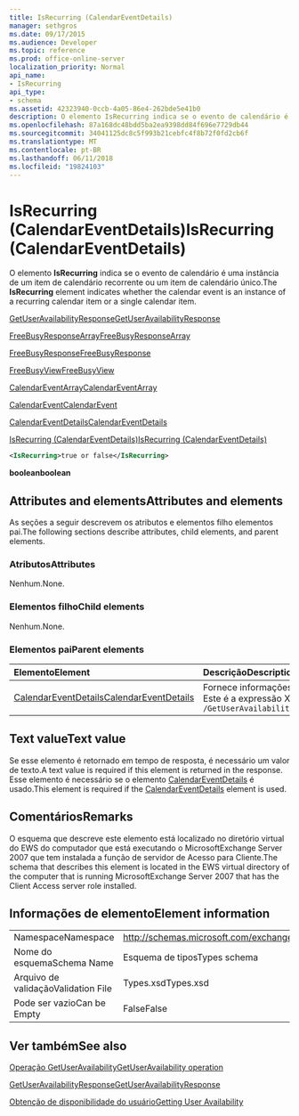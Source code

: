 ```yaml
---
title: IsRecurring (CalendarEventDetails)
manager: sethgros
ms.date: 09/17/2015
ms.audience: Developer
ms.topic: reference
ms.prod: office-online-server
localization_priority: Normal
api_name:
- IsRecurring
api_type:
- schema
ms.assetid: 42323940-0ccb-4a05-86e4-262bde5e41b0
description: O elemento IsRecurring indica se o evento de calendário é uma instância de um item de calendário recorrente ou um item de calendário único.
ms.openlocfilehash: 87a168dc48bdd5ba2ea9398dd84f696e7729db44
ms.sourcegitcommit: 34041125dc8c5f993b21cebfc4f8b72f0fd2cb6f
ms.translationtype: MT
ms.contentlocale: pt-BR
ms.lasthandoff: 06/11/2018
ms.locfileid: "19824103"
---
```

# <a name="isrecurring-calendareventdetails"></a><span data-ttu-id="95d89-103">IsRecurring (CalendarEventDetails)</span><span class="sxs-lookup"><span data-stu-id="95d89-103">IsRecurring (CalendarEventDetails)</span></span>

<span data-ttu-id="95d89-104">O elemento **IsRecurring** indica se o evento de calendário é uma instância de um item de calendário recorrente ou um item de calendário único.</span><span class="sxs-lookup"><span data-stu-id="95d89-104">The **IsRecurring** element indicates whether the calendar event is an instance of a recurring calendar item or a single calendar item.</span></span> 
  
[<span data-ttu-id="95d89-105">GetUserAvailabilityResponse</span><span class="sxs-lookup"><span data-stu-id="95d89-105">GetUserAvailabilityResponse</span></span>](getuseravailabilityresponse.md)
  
[<span data-ttu-id="95d89-106">FreeBusyResponseArray</span><span class="sxs-lookup"><span data-stu-id="95d89-106">FreeBusyResponseArray</span></span>](freebusyresponsearray.md)
  
[<span data-ttu-id="95d89-107">FreeBusyResponse</span><span class="sxs-lookup"><span data-stu-id="95d89-107">FreeBusyResponse</span></span>](freebusyresponse.md)
  
[<span data-ttu-id="95d89-108">FreeBusyView</span><span class="sxs-lookup"><span data-stu-id="95d89-108">FreeBusyView</span></span>](freebusyview.md)
  
[<span data-ttu-id="95d89-109">CalendarEventArray</span><span class="sxs-lookup"><span data-stu-id="95d89-109">CalendarEventArray</span></span>](calendareventarray.md)
  
[<span data-ttu-id="95d89-110">CalendarEvent</span><span class="sxs-lookup"><span data-stu-id="95d89-110">CalendarEvent</span></span>](calendarevent.md)
  
[<span data-ttu-id="95d89-111">CalendarEventDetails</span><span class="sxs-lookup"><span data-stu-id="95d89-111">CalendarEventDetails</span></span>](calendareventdetails.md)
  
[<span data-ttu-id="95d89-112">IsRecurring (CalendarEventDetails)</span><span class="sxs-lookup"><span data-stu-id="95d89-112">IsRecurring (CalendarEventDetails)</span></span>](isrecurring-calendareventdetails.md)
  
```xml
<IsRecurring>true or false</IsRecurring>
```

 <span data-ttu-id="95d89-113">**boolean**</span><span class="sxs-lookup"><span data-stu-id="95d89-113">**boolean**</span></span>
## <a name="attributes-and-elements"></a><span data-ttu-id="95d89-114">Attributes and elements</span><span class="sxs-lookup"><span data-stu-id="95d89-114">Attributes and elements</span></span>

<span data-ttu-id="95d89-115">As seções a seguir descrevem os atributos e elementos filho elementos pai.</span><span class="sxs-lookup"><span data-stu-id="95d89-115">The following sections describe attributes, child elements, and parent elements.</span></span>
  
### <a name="attributes"></a><span data-ttu-id="95d89-116">Atributos</span><span class="sxs-lookup"><span data-stu-id="95d89-116">Attributes</span></span>

<span data-ttu-id="95d89-117">Nenhum.</span><span class="sxs-lookup"><span data-stu-id="95d89-117">None.</span></span>
  
### <a name="child-elements"></a><span data-ttu-id="95d89-118">Elementos filho</span><span class="sxs-lookup"><span data-stu-id="95d89-118">Child elements</span></span>

<span data-ttu-id="95d89-119">Nenhum.</span><span class="sxs-lookup"><span data-stu-id="95d89-119">None.</span></span>
  
### <a name="parent-elements"></a><span data-ttu-id="95d89-120">Elementos pai</span><span class="sxs-lookup"><span data-stu-id="95d89-120">Parent elements</span></span>

|<span data-ttu-id="95d89-121">**Elemento**</span><span class="sxs-lookup"><span data-stu-id="95d89-121">**Element**</span></span>|<span data-ttu-id="95d89-122">**Descrição**</span><span class="sxs-lookup"><span data-stu-id="95d89-122">**Description**</span></span>|
|:-----|:-----|
|[<span data-ttu-id="95d89-123">CalendarEventDetails</span><span class="sxs-lookup"><span data-stu-id="95d89-123">CalendarEventDetails</span></span>](calendareventdetails.md) <br/> |<span data-ttu-id="95d89-124">Fornece informações adicionais sobre um evento de calendário.</span><span class="sxs-lookup"><span data-stu-id="95d89-124">Provides additional information about a calendar event.</span></span>  <br/> <span data-ttu-id="95d89-125">Este é a expressão XPath para esse elemento:</span><span class="sxs-lookup"><span data-stu-id="95d89-125">The following is the XPath expression to this element:</span></span>  <br/>  `/GetUserAvailabilityResponse/FreeBusyResponseArray/FreeBusyResponse/FreeBusyView/CalendarEventArray/CalendarEvent[i]/CalendarEventDetails` <br/> |
   
## <a name="text-value"></a><span data-ttu-id="95d89-126">Text value</span><span class="sxs-lookup"><span data-stu-id="95d89-126">Text value</span></span>

<span data-ttu-id="95d89-127">Se esse elemento é retornado em tempo de resposta, é necessário um valor de texto.</span><span class="sxs-lookup"><span data-stu-id="95d89-127">A text value is required if this element is returned in the response.</span></span> <span data-ttu-id="95d89-128">Esse elemento é necessário se o elemento [CalendarEventDetails](calendareventdetails.md) é usado.</span><span class="sxs-lookup"><span data-stu-id="95d89-128">This element is required if the [CalendarEventDetails](calendareventdetails.md) element is used.</span></span> 
  
## <a name="remarks"></a><span data-ttu-id="95d89-129">Comentários</span><span class="sxs-lookup"><span data-stu-id="95d89-129">Remarks</span></span>

<span data-ttu-id="95d89-130">O esquema que descreve este elemento está localizado no diretório virtual do EWS do computador que está executando o MicrosoftExchange Server 2007 que tem instalada a função de servidor de Acesso para Cliente.</span><span class="sxs-lookup"><span data-stu-id="95d89-130">The schema that describes this element is located in the EWS virtual directory of the computer that is running MicrosoftExchange Server 2007 that has the Client Access server role installed.</span></span>
  
## <a name="element-information"></a><span data-ttu-id="95d89-131">Informações de elemento</span><span class="sxs-lookup"><span data-stu-id="95d89-131">Element information</span></span>

|||
|:-----|:-----|
|<span data-ttu-id="95d89-132">Namespace</span><span class="sxs-lookup"><span data-stu-id="95d89-132">Namespace</span></span>  <br/> |http://schemas.microsoft.com/exchange/services/2006/types  <br/> |
|<span data-ttu-id="95d89-133">Nome do esquema</span><span class="sxs-lookup"><span data-stu-id="95d89-133">Schema Name</span></span>  <br/> |<span data-ttu-id="95d89-134">Esquema de tipos</span><span class="sxs-lookup"><span data-stu-id="95d89-134">Types schema</span></span>  <br/> |
|<span data-ttu-id="95d89-135">Arquivo de validação</span><span class="sxs-lookup"><span data-stu-id="95d89-135">Validation File</span></span>  <br/> |<span data-ttu-id="95d89-136">Types.xsd</span><span class="sxs-lookup"><span data-stu-id="95d89-136">Types.xsd</span></span>  <br/> |
|<span data-ttu-id="95d89-137">Pode ser vazio</span><span class="sxs-lookup"><span data-stu-id="95d89-137">Can be Empty</span></span>  <br/> |<span data-ttu-id="95d89-138">False</span><span class="sxs-lookup"><span data-stu-id="95d89-138">False</span></span>  <br/> |
   
## <a name="see-also"></a><span data-ttu-id="95d89-139">Ver também</span><span class="sxs-lookup"><span data-stu-id="95d89-139">See also</span></span>



[<span data-ttu-id="95d89-140">Operação GetUserAvailability</span><span class="sxs-lookup"><span data-stu-id="95d89-140">GetUserAvailability operation</span></span>](getuseravailability-operation.md)
  
[<span data-ttu-id="95d89-141">GetUserAvailabilityResponse</span><span class="sxs-lookup"><span data-stu-id="95d89-141">GetUserAvailabilityResponse</span></span>](getuseravailabilityresponse.md)


[<span data-ttu-id="95d89-142">Obtenção de disponibilidade do usuário</span><span class="sxs-lookup"><span data-stu-id="95d89-142">Getting User Availability</span></span>](http://msdn.microsoft.com/library/d4133fcb-9b0f-4e6b-aadf-a389da83516a%28Office.15%29.aspx)

